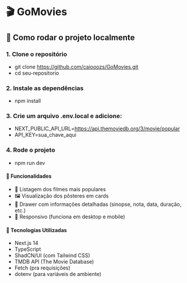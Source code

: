 # 🎬 GoMovies

## 🔧 Como rodar o projeto localmente

### 1. Clone o repositório
- git clone https://github.com/caiooozs/GoMovies.git
- cd seu-repositorio

### 2. Instale as dependências
- npm install

### 3. Crie um arquivo .env.local e adicione:
- NEXT_PUBLIC_API_URL=https://api.themoviedb.org/3/movie/popular
- API_KEY=sua_chave_aqui

### 4. Rode o projeto
- npm run dev

#### 🚀 Funcionalidades
- 🔎 Listagem dos filmes mais populares
- 🖼️ Visualização dos pôsteres em cards
- 🧾 Drawer com informações detalhadas (sinopse, nota, data, duração, etc.)
- 📱 Responsivo (funciona em desktop e mobile)


#### 🧰 Tecnologias Utilizadas
- Next.js 14
- TypeScript
- ShadCN/UI (com Tailwind CSS)
- TMDB API (The Movie Database)
- Fetch (pra requisições)
- dotenv (para variáveis de ambiente)
